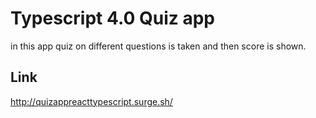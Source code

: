 # Typescript 4.0 Quiz app 
in this app quiz on different questions is taken and then score is shown.
## Link
http://quizappreacttypescript.surge.sh/
